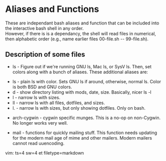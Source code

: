 # Aliases and Functions

These are independant bash aliases and function that can
be included into the interactive bash shell in any order.  
However, if there is is a dependancy, the shell will 
read files in numerical, then alphabetic order (e.g., name
earlier files 00-file.sh -- 99-file.sh).

## Description of some files

* ls - Figure out if we're running GNU ls, Mac ls, or SysV ls.  Then,
       set colors along with a bunch of aliases.  These additional
       aliases are:
 + ls - plain ls with color.  Sets GNU ls if around, otherwise,
        normal ls.  Color is both BSD and GNU colors.
 + d - show directory listing with mods, date, size.  Basically,
       nicer ls -l
 + l -  narrow ls with sizes.
 + ll - narrow ls with all files, dotfiles, and sizes.
 + l. - narrow ls with sizes, but only showing dotfiles.  Only on bash.

* arch-cygwin - cygwin specific munges.  This is a no-op on non-Cygwin.  No
  longer works very well.

* mail - functions for quickly mailing stuff.  This function needs updating for 
	the modern mail age of mime and other mailers.  Modern mailers cannot read 
	uuencoding.


vim: ts=4 sw=4 et filetype=markdown
